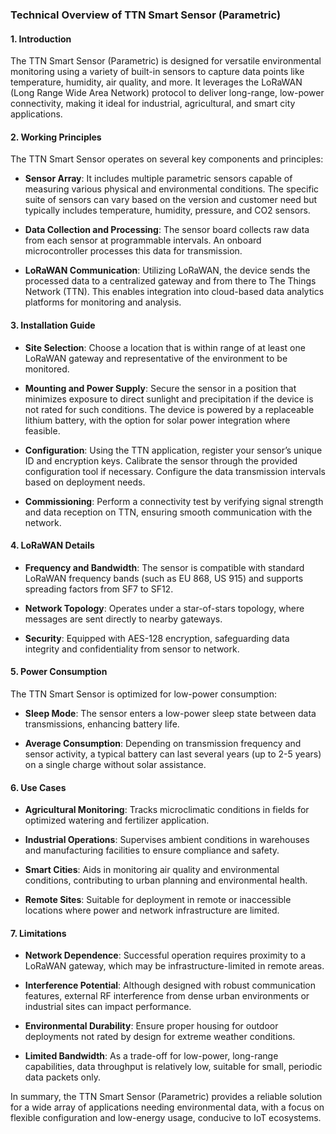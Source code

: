 ### Technical Overview of TTN Smart Sensor (Parametric)

#### 1. Introduction
The TTN Smart Sensor (Parametric) is designed for versatile environmental monitoring using a variety of built-in sensors to capture data points like temperature, humidity, air quality, and more. It leverages the LoRaWAN (Long Range Wide Area Network) protocol to deliver long-range, low-power connectivity, making it ideal for industrial, agricultural, and smart city applications.

#### 2. Working Principles
The TTN Smart Sensor operates on several key components and principles:

- **Sensor Array**: It includes multiple parametric sensors capable of measuring various physical and environmental conditions. The specific suite of sensors can vary based on the version and customer need but typically includes temperature, humidity, pressure, and CO2 sensors.

- **Data Collection and Processing**: The sensor board collects raw data from each sensor at programmable intervals. An onboard microcontroller processes this data for transmission.

- **LoRaWAN Communication**: Utilizing LoRaWAN, the device sends the processed data to a centralized gateway and from there to The Things Network (TTN). This enables integration into cloud-based data analytics platforms for monitoring and analysis.

#### 3. Installation Guide

- **Site Selection**: Choose a location that is within range of at least one LoRaWAN gateway and representative of the environment to be monitored.

- **Mounting and Power Supply**: Secure the sensor in a position that minimizes exposure to direct sunlight and precipitation if the device is not rated for such conditions. The device is powered by a replaceable lithium battery, with the option for solar power integration where feasible.

- **Configuration**: Using the TTN application, register your sensor’s unique ID and encryption keys. Calibrate the sensor through the provided configuration tool if necessary. Configure the data transmission intervals based on deployment needs.

- **Commissioning**: Perform a connectivity test by verifying signal strength and data reception on TTN, ensuring smooth communication with the network.

#### 4. LoRaWAN Details

- **Frequency and Bandwidth**: The sensor is compatible with standard LoRaWAN frequency bands (such as EU 868, US 915) and supports spreading factors from SF7 to SF12.

- **Network Topology**: Operates under a star-of-stars topology, where messages are sent directly to nearby gateways.

- **Security**: Equipped with AES-128 encryption, safeguarding data integrity and confidentiality from sensor to network.

#### 5. Power Consumption

The TTN Smart Sensor is optimized for low-power consumption:

- **Sleep Mode**: The sensor enters a low-power sleep state between data transmissions, enhancing battery life.

- **Average Consumption**: Depending on transmission frequency and sensor activity, a typical battery can last several years (up to 2-5 years) on a single charge without solar assistance.

#### 6. Use Cases

- **Agricultural Monitoring**: Tracks microclimatic conditions in fields for optimized watering and fertilizer application.

- **Industrial Operations**: Supervises ambient conditions in warehouses and manufacturing facilities to ensure compliance and safety.

- **Smart Cities**: Aids in monitoring air quality and environmental conditions, contributing to urban planning and environmental health.

- **Remote Sites**: Suitable for deployment in remote or inaccessible locations where power and network infrastructure are limited.

#### 7. Limitations

- **Network Dependence**: Successful operation requires proximity to a LoRaWAN gateway, which may be infrastructure-limited in remote areas.

- **Interference Potential**: Although designed with robust communication features, external RF interference from dense urban environments or industrial sites can impact performance.

- **Environmental Durability**: Ensure proper housing for outdoor deployments not rated by design for extreme weather conditions.

- **Limited Bandwidth**: As a trade-off for low-power, long-range capabilities, data throughput is relatively low, suitable for small, periodic data packets only.

In summary, the TTN Smart Sensor (Parametric) provides a reliable solution for a wide array of applications needing environmental data, with a focus on flexible configuration and low-energy usage, conducive to IoT ecosystems.